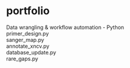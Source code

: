 # portfolio

Data wrangling & workflow automation - Python  
primer_design.py  
sanger_map.py  
annotate_xncv.py  
database_update.py  
rare_gaps.py  
